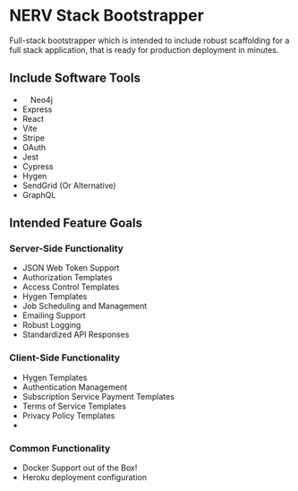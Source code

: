 # NERV Stack Bootstrapper
Full-stack bootstrapper which is intended to include robust scaffolding for a full stack application, that is ready for production deployment in minutes. 


## Include Software Tools
* <img width="10" src="https://neo4j.com/wp-content/themes/neo4jweb/v2-templates/brand/assets/neo4j-icon-color.png"/> Neo4j
* Express
* React
* Vite
* Stripe
* OAuth
* Jest
* Cypress
* Hygen
* SendGrid (Or Alternative)
* GraphQL

## Intended Feature Goals

### Server-Side Functionality
* JSON Web Token Support
* Authorization Templates
* Access Control Templates
* Hygen Templates
* Job Scheduling and Management
* Emailing Support
* Robust Logging
* Standardized API Responses

### Client-Side Functionality
* Hygen Templates
* Authentication Management
* Subscription Service Payment Templates
* Terms of Service Templates
* Privacy Policy Templates
* 


### Common Functionality
* Docker Support out of the Box!
* Heroku deployment configuration
